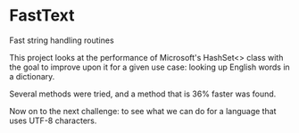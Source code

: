# FastText
Fast string handling routines

This project looks at the performance of Microsoft's HashSet<> class with the goal to improve upon it for a given use case: looking up English words in a dictionary.

Several methods were tried, and a method that is 36% faster was found.

Now on to the next challenge:  to see what we can do for a language that uses UTF-8 characters.
